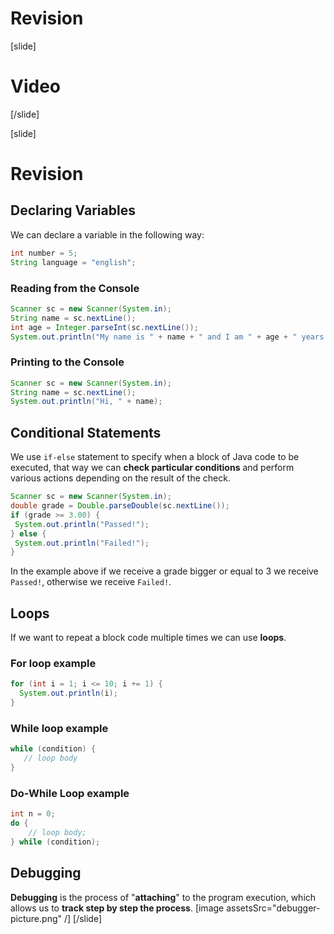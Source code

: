 # Revision

[slide]
# Video

[/slide]

[slide]
# Revision

## Declaring Variables
We can declare a variable in the following way:
```java
int number = 5;
String language = "english";
```

### Reading from the Console
```java live
Scanner sc = new Scanner(System.in);
String name = sc.nextLine();                       
int age = Integer.parseInt(sc.nextLine());
System.out.println("My name is " + name + " and I am " + age + " years old");
```

### Printing to the Console
```java live
Scanner sc = new Scanner(System.in);
String name = sc.nextLine();
System.out.println("Hi, " + name);
```

## Conditional Statements
We use `if-else` statement to specify when a block of Java code to be executed, that way we can **check particular conditions** and perform various actions depending on the result of the check.

```java live
Scanner sc = new Scanner(System.in);
double grade = Double.parseDouble(sc.nextLine());
if (grade >= 3.00) {
 System.out.println("Passed!");
} else {
 System.out.println("Failed!");
}
```
In the example above if we receive a grade bigger or equal to 3 we receive `Passed!`, otherwise we receive `Failed!`.

## Loops 
If we want to repeat a block code multiple times we can use **loops**. 

### For loop example
```java live
for (int i = 1; i <= 10; i += 1) {
  System.out.println(i);
}
```

### While loop example
```java
while (condition) {
   // loop body
}
```

### Do-While Loop example
```java
int n = 0;
do {
    // loop body;
} while (condition);
```

## Debugging
**Debugging** is the process of "**attaching**" to the program execution, which allows us to **track step by step the process**.
[image assetsSrc="debugger-picture.png" /]
[/slide]